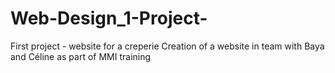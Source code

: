 # Web-Design_1-Project-
First project - website for a creperie
Creation of a website in team with Baya and Céline as part of MMI training

